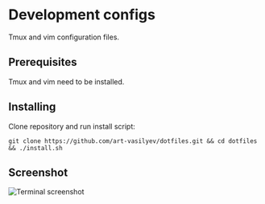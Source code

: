 # Development configs
Tmux and vim configuration files.

## Prerequisites
Tmux and vim need to be installed.

## Installing

Clone repository and run install script:
```
git clone https://github.com/art-vasilyev/dotfiles.git && cd dotfiles && ./install.sh
```

## Screenshot

![Terminal screenshot](https://github.com/art-vasilyev/dotfiles/blob/master/img/screenshot.png)
